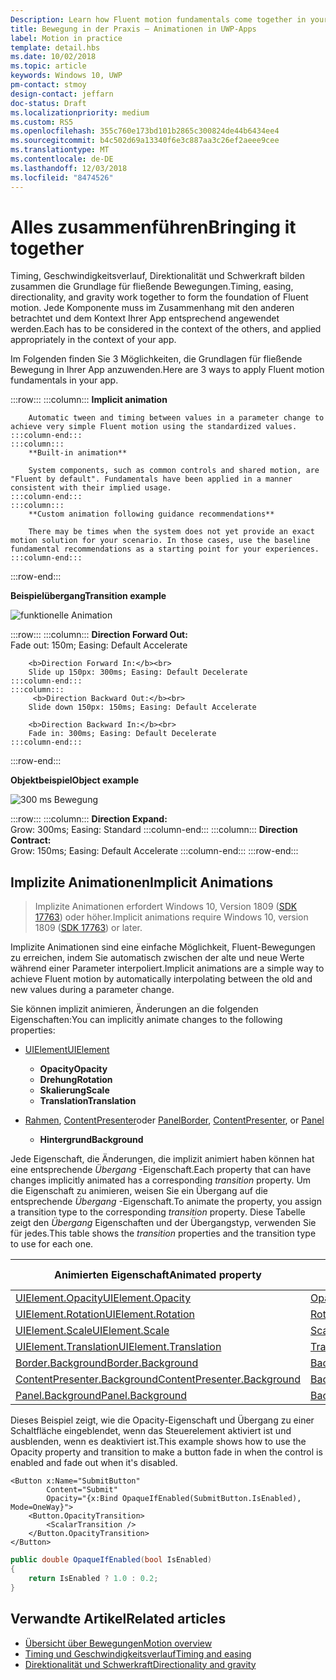 ```yaml
---
Description: Learn how Fluent motion fundamentals come together in your app.
title: Bewegung in der Praxis – Animationen in UWP-Apps
label: Motion in practice
template: detail.hbs
ms.date: 10/02/2018
ms.topic: article
keywords: Windows 10, UWP
pm-contact: stmoy
design-contact: jeffarn
doc-status: Draft
ms.localizationpriority: medium
ms.custom: RS5
ms.openlocfilehash: 355c760e173bd101b2865c300824de44b6434ee4
ms.sourcegitcommit: b4c502d69a13340f6e3c887aa3c26ef2aeee9cee
ms.translationtype: MT
ms.contentlocale: de-DE
ms.lasthandoff: 12/03/2018
ms.locfileid: "8474526"
---
```

# <a name="bringing-it-together"></a><span data-ttu-id="9f90f-103">Alles zusammenführen</span><span class="sxs-lookup"><span data-stu-id="9f90f-103">Bringing it together</span></span>

<span data-ttu-id="9f90f-104">Timing, Geschwindigkeitsverlauf, Direktionalität und Schwerkraft bilden zusammen die Grundlage für fließende Bewegungen.</span><span class="sxs-lookup"><span data-stu-id="9f90f-104">Timing, easing, directionality, and gravity work together to form the foundation of Fluent motion.</span></span> <span data-ttu-id="9f90f-105">Jede Komponente muss im Zusammenhang mit den anderen betrachtet und dem Kontext Ihrer App entsprechend angewendet werden.</span><span class="sxs-lookup"><span data-stu-id="9f90f-105">Each has to be considered in the context of the others, and applied appropriately in the context of your app.</span></span>

<span data-ttu-id="9f90f-106">Im Folgenden finden Sie 3 Möglichkeiten, die Grundlagen für fließende Bewegung in Ihrer App anzuwenden.</span><span class="sxs-lookup"><span data-stu-id="9f90f-106">Here are 3 ways to apply Fluent motion fundamentals in your app.</span></span>

:::row:::
    :::column:::
        **Implicit animation**

        Automatic tween and timing between values in a parameter change to achieve very simple Fluent motion using the standardized values.
    :::column-end:::
    :::column:::
        **Built-in animation**

        System components, such as common controls and shared motion, are "Fluent by default". Fundamentals have been applied in a manner consistent with their implied usage.
    :::column-end:::
    :::column:::
        **Custom animation following guidance recommendations**

        There may be times when the system does not yet provide an exact motion solution for your scenario. In those cases, use the baseline fundamental recommendations as a starting point for your experiences.
    :::column-end:::
:::row-end:::

**<span data-ttu-id="9f90f-107">Beispielübergang</span><span class="sxs-lookup"><span data-stu-id="9f90f-107">Transition example</span></span>**

![funktionelle Animation](images/pageRefresh.gif)

:::row:::
    :::column:::
        <b>Direction Forward Out:</b><br>
        Fade out: 150m; Easing: Default Accelerate

        <b>Direction Forward In:</b><br>
        Slide up 150px: 300ms; Easing: Default Decelerate
    :::column-end:::
    :::column:::
         <b>Direction Backward Out:</b><br>
        Slide down 150px: 150ms; Easing: Default Accelerate

        <b>Direction Backward In:</b><br>
        Fade in: 300ms; Easing: Default Decelerate
    :::column-end:::
:::row-end:::

**<span data-ttu-id="9f90f-109">Objektbeispiel</span><span class="sxs-lookup"><span data-stu-id="9f90f-109">Object example</span></span>**

 ![300 ms Bewegung](images/control.gif)

:::row:::
    :::column:::
        <b>Direction Expand:</b><br>
        Grow: 300ms; Easing: Standard
    :::column-end:::
    :::column:::
        <b>Direction Contract:</b><br>
        Grow: 150ms; Easing: Default Accelerate
    :::column-end:::
:::row-end:::

## <a name="implicit-animations"></a><span data-ttu-id="9f90f-111">Implizite Animationen</span><span class="sxs-lookup"><span data-stu-id="9f90f-111">Implicit Animations</span></span>

> <span data-ttu-id="9f90f-112">Implizite Animationen erfordert Windows 10, Version 1809 ([SDK 17763](https://developer.microsoft.com/windows/downloads/windows-10-sdk)) oder höher.</span><span class="sxs-lookup"><span data-stu-id="9f90f-112">Implicit animations require Windows 10, version 1809 ([SDK 17763](https://developer.microsoft.com/windows/downloads/windows-10-sdk)) or later.</span></span>


<span data-ttu-id="9f90f-113">Implizite Animationen sind eine einfache Möglichkeit, Fluent-Bewegungen zu erreichen, indem Sie automatisch zwischen der alte und neue Werte während einer Parameter interpoliert.</span><span class="sxs-lookup"><span data-stu-id="9f90f-113">Implicit animations are a simple way to achieve Fluent motion by automatically interpolating between the old and new values during a parameter change.</span></span>

<span data-ttu-id="9f90f-114">Sie können implizit animieren, Änderungen an die folgenden Eigenschaften:</span><span class="sxs-lookup"><span data-stu-id="9f90f-114">You can implicitly animate changes to the following properties:</span></span>

- [<span data-ttu-id="9f90f-115">UIElement</span><span class="sxs-lookup"><span data-stu-id="9f90f-115">UIElement</span></span>](/uwp/api/windows.ui.xaml.uielement)
  - **<span data-ttu-id="9f90f-116">Opacity</span><span class="sxs-lookup"><span data-stu-id="9f90f-116">Opacity</span></span>**
  - **<span data-ttu-id="9f90f-117">Drehung</span><span class="sxs-lookup"><span data-stu-id="9f90f-117">Rotation</span></span>**
  - **<span data-ttu-id="9f90f-118">Skalierung</span><span class="sxs-lookup"><span data-stu-id="9f90f-118">Scale</span></span>**
  - **<span data-ttu-id="9f90f-119">Translation</span><span class="sxs-lookup"><span data-stu-id="9f90f-119">Translation</span></span>**

- <span data-ttu-id="9f90f-120">[Rahmen](/uwp/api/windows.ui.xaml.controls.border), [ContentPresenter](/uwp/api/windows.ui.xaml.controls.contentpresenter)oder [Panel](/uwp/api/windows.ui.xaml.controls.panel)</span><span class="sxs-lookup"><span data-stu-id="9f90f-120">[Border](/uwp/api/windows.ui.xaml.controls.border), [ContentPresenter](/uwp/api/windows.ui.xaml.controls.contentpresenter), or [Panel](/uwp/api/windows.ui.xaml.controls.panel)</span></span>
  - **<span data-ttu-id="9f90f-121">Hintergrund</span><span class="sxs-lookup"><span data-stu-id="9f90f-121">Background</span></span>**

<span data-ttu-id="9f90f-122">Jede Eigenschaft, die Änderungen, die implizit animiert haben können hat eine entsprechende _Übergang_ -Eigenschaft.</span><span class="sxs-lookup"><span data-stu-id="9f90f-122">Each property that can have changes implicitly animated has a corresponding _transition_ property.</span></span> <span data-ttu-id="9f90f-123">Um die Eigenschaft zu animieren, weisen Sie ein Übergang auf die entsprechende _Übergang_ -Eigenschaft.</span><span class="sxs-lookup"><span data-stu-id="9f90f-123">To animate the property, you assign a transition type to the corresponding _transition_ property.</span></span> <span data-ttu-id="9f90f-124">Diese Tabelle zeigt den _Übergang_ Eigenschaften und der Übergangstyp, verwenden Sie für jedes.</span><span class="sxs-lookup"><span data-stu-id="9f90f-124">This table shows the _transition_ properties and the transition type to use for each one.</span></span>

| <span data-ttu-id="9f90f-125">Animierten Eigenschaft</span><span class="sxs-lookup"><span data-stu-id="9f90f-125">Animated property</span></span> | <span data-ttu-id="9f90f-126">Übergang-Eigenschaft</span><span class="sxs-lookup"><span data-stu-id="9f90f-126">Transition property</span></span> | <span data-ttu-id="9f90f-127">Implizite Übergangstyp</span><span class="sxs-lookup"><span data-stu-id="9f90f-127">Implicit transition type</span></span> |
| -- | -- | -- |
| [<span data-ttu-id="9f90f-128">UIElement.Opacity</span><span class="sxs-lookup"><span data-stu-id="9f90f-128">UIElement.Opacity</span></span>](/uwp/api/windows.ui.xaml.uielement.opacity) | [<span data-ttu-id="9f90f-129">OpacityTransition</span><span class="sxs-lookup"><span data-stu-id="9f90f-129">OpacityTransition</span></span>](/uwp/api/windows.ui.xaml.uielement.opacitytransition) | [<span data-ttu-id="9f90f-130">ScalarTransition</span><span class="sxs-lookup"><span data-stu-id="9f90f-130">ScalarTransition</span></span>](/uwp/api/windows.ui.xaml.scalartransition) |
| [<span data-ttu-id="9f90f-131">UIElement.Rotation</span><span class="sxs-lookup"><span data-stu-id="9f90f-131">UIElement.Rotation</span></span>](/uwp/api/windows.ui.xaml.uielement.rotation) | [<span data-ttu-id="9f90f-132">RotationTransition</span><span class="sxs-lookup"><span data-stu-id="9f90f-132">RotationTransition</span></span>](/uwp/api/windows.ui.xaml.uielement.rotationtransition) | [<span data-ttu-id="9f90f-133">ScalarTransition</span><span class="sxs-lookup"><span data-stu-id="9f90f-133">ScalarTransition</span></span>](/uwp/api/windows.ui.xaml.scalartransition) |
| [<span data-ttu-id="9f90f-134">UIElement.Scale</span><span class="sxs-lookup"><span data-stu-id="9f90f-134">UIElement.Scale</span></span>](/uwp/api/windows.ui.xaml.uielement.scale) | [<span data-ttu-id="9f90f-135">ScaleTransition</span><span class="sxs-lookup"><span data-stu-id="9f90f-135">ScaleTransition</span></span>](/uwp/api/windows.ui.xaml.uielement.scaletransition) | [<span data-ttu-id="9f90f-136">Vector3Transition</span><span class="sxs-lookup"><span data-stu-id="9f90f-136">Vector3Transition</span></span>](/uwp/api/windows.ui.xaml.uielement.vector3transition) |
| [<span data-ttu-id="9f90f-137">UIElement.Translation</span><span class="sxs-lookup"><span data-stu-id="9f90f-137">UIElement.Translation</span></span>](/uwp/api/windows.ui.xaml.uielement.scale) | [<span data-ttu-id="9f90f-138">TranslationTransition</span><span class="sxs-lookup"><span data-stu-id="9f90f-138">TranslationTransition</span></span>](/uwp/api/windows.ui.xaml.uielement.translationtransition) | [<span data-ttu-id="9f90f-139">Vector3Transition</span><span class="sxs-lookup"><span data-stu-id="9f90f-139">Vector3Transition</span></span>](/uwp/api/windows.ui.xaml.uielement.vector3transition) |
| [<span data-ttu-id="9f90f-140">Border.Background</span><span class="sxs-lookup"><span data-stu-id="9f90f-140">Border.Background</span></span>](/uwp/api/windows.ui.xaml.controls.border.background) | [<span data-ttu-id="9f90f-141">BackgroundTransition</span><span class="sxs-lookup"><span data-stu-id="9f90f-141">BackgroundTransition</span></span>](/uwp/api/windows.ui.xaml.controls.border.backgroundtransition) | [<span data-ttu-id="9f90f-142">BrushTransition</span><span class="sxs-lookup"><span data-stu-id="9f90f-142">BrushTransition</span></span>](//uwp/api/windows.ui.xaml.uielement.brushtransition) |
| [<span data-ttu-id="9f90f-143">ContentPresenter.Background</span><span class="sxs-lookup"><span data-stu-id="9f90f-143">ContentPresenter.Background</span></span>](/uwp/api/windows.ui.xaml.controls.contentpresenter.background) | [<span data-ttu-id="9f90f-144">BackgroundTransition</span><span class="sxs-lookup"><span data-stu-id="9f90f-144">BackgroundTransition</span></span>](/uwp/api/windows.ui.xaml.controls.contentpresenter.backgroundtransition) | [<span data-ttu-id="9f90f-145">BrushTransition</span><span class="sxs-lookup"><span data-stu-id="9f90f-145">BrushTransition</span></span>](//uwp/api/windows.ui.xaml.uielement.brushtransition) |
| [<span data-ttu-id="9f90f-146">Panel.Background</span><span class="sxs-lookup"><span data-stu-id="9f90f-146">Panel.Background</span></span>](/uwp/api/windows.ui.xaml.controls.panel.background) | [<span data-ttu-id="9f90f-147">BackgroundTransition</span><span class="sxs-lookup"><span data-stu-id="9f90f-147">BackgroundTransition</span></span>](/uwp/api/windows.ui.xaml.controls.panel.backgroundtransition)  | [<span data-ttu-id="9f90f-148">BrushTransition</span><span class="sxs-lookup"><span data-stu-id="9f90f-148">BrushTransition</span></span>](//uwp/api/windows.ui.xaml.uielement.brushtransition) |

<span data-ttu-id="9f90f-149">Dieses Beispiel zeigt, wie die Opacity-Eigenschaft und Übergang zu einer Schaltfläche eingeblendet, wenn das Steuerelement aktiviert ist und ausblenden, wenn es deaktiviert ist.</span><span class="sxs-lookup"><span data-stu-id="9f90f-149">This example shows how to use the Opacity property and transition to make a button fade in when the control is enabled and fade out when it's disabled.</span></span>

```xaml
<Button x:Name="SubmitButton"
        Content="Submit"
        Opacity="{x:Bind OpaqueIfEnabled(SubmitButton.IsEnabled), Mode=OneWay}">
    <Button.OpacityTransition>
        <ScalarTransition />
    </Button.OpacityTransition>
</Button>
```

```csharp
public double OpaqueIfEnabled(bool IsEnabled)
{
    return IsEnabled ? 1.0 : 0.2;
}
```

## <a name="related-articles"></a><span data-ttu-id="9f90f-150">Verwandte Artikel</span><span class="sxs-lookup"><span data-stu-id="9f90f-150">Related articles</span></span>

- [<span data-ttu-id="9f90f-151">Übersicht über Bewegungen</span><span class="sxs-lookup"><span data-stu-id="9f90f-151">Motion overview</span></span>](index.md)
- [<span data-ttu-id="9f90f-152">Timing und Geschwindigkeitsverlauf</span><span class="sxs-lookup"><span data-stu-id="9f90f-152">Timing and easing</span></span>](timing-and-easing.md)
- [<span data-ttu-id="9f90f-153">Direktionalität und Schwerkraft</span><span class="sxs-lookup"><span data-stu-id="9f90f-153">Directionality and gravity</span></span>](directionality-and-gravity.md)
